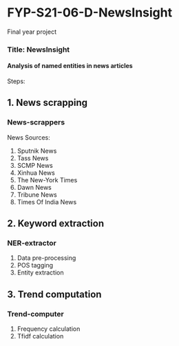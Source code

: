 # FYP-S21-06-D-NewsInsight
Final year project
### Title: NewsInsight
#### Analysis of named entities in news articles 

Steps:
## **1. News scrapping** 

### News-scrappers
News Sources:
1. Sputnik News 
2. Tass News 
3. SCMP News
4. Xinhua News
5. The New-York Times 
6. Dawn News
7. Tribune News
8. Times Of India News

## **2. Keyword extraction** 

### NER-extractor
1. Data pre-processing
2. POS tagging
3. Entity extraction

## **3. Trend computation** 

### Trend-computer
1. Frequency calculation
2. Tfidf calculation

